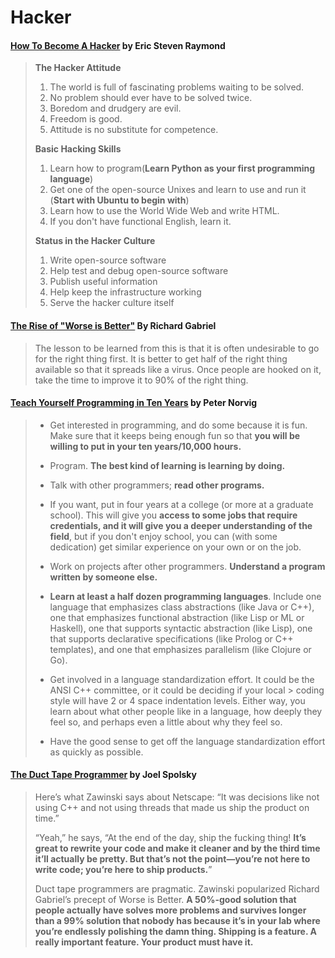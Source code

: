 # Hacker


#### [How To Become A Hacker](http://www.catb.org/~esr/faqs/hacker-howto.html) by Eric Steven Raymond

> **The Hacker Attitude**
> 
> 1. The world is full of fascinating problems waiting to be solved.  
> 2. No problem should ever have to be solved twice.  
> 3. Boredom and drudgery are evil.  
> 4. Freedom is good.  
> 5. Attitude is no substitute for competence.  
> 
> 
> **Basic Hacking Skills**
> 
> 1. Learn how to program(**Learn Python as your first programming language**)   
> 2. Get one of the open-source Unixes and learn to use and run it (**Start with Ubuntu to begin with**)
> 3. Learn how to use the World Wide Web and write HTML.  
> 4. If you don't have functional English, learn it.  
> 
> **Status in the Hacker Culture**
> 
> 1. Write open-source software  
> 2. Help test and debug open-source software  
> 3. Publish useful information  
> 4. Help keep the infrastructure working  
> 5. Serve the hacker culture itself  


#### [The Rise of "Worse is Better"](https://www.jwz.org/doc/worse-is-better.html) By Richard Gabriel

>  The lesson to be learned from this is that it is often undesirable to go for the right thing first. It is better to get half of the right thing available so that it spreads like a virus. Once people are hooked on it, take the time to improve it to 90% of the right thing. 

#### [Teach Yourself Programming in Ten Years](http://norvig.com/21-days.html) by Peter Norvig

>    * Get interested in programming, and do some because it is fun. Make sure that it keeps being enough fun so that **you will be willing to put in your ten years/10,000 hours.**
>
>    * Program. **The best kind of learning is learning by doing.**
>
>    * Talk with other programmers; **read other programs.**
>
>    * If you want, put in four years at a college (or more at a graduate school). This will give you **access to some jobs that require credentials, and it will give you a deeper understanding of the field**, but if you don't enjoy school, you can (with some dedication) get similar experience on your own or on the job.
>
>    * Work on projects after other programmers. **Understand a program written by someone else.**
>
>    * **Learn at least a half dozen programming languages**. Include one language that emphasizes class abstractions (like Java or C++), one that emphasizes functional abstraction (like Lisp or ML or Haskell), one that supports syntactic abstraction (like Lisp), one that supports declarative specifications (like Prolog or C++ templates), and one that emphasizes parallelism (like Clojure or Go).
>
>    * Get involved in a language standardization effort. It could be the ANSI C++ committee, or it could be deciding if your local > coding style will have 2 or 4 space indentation levels. Either way, you learn about what other people like in a language, how deeply they feel so, and perhaps even a little about why they feel so.
>
>    * Have the good sense to get off the language standardization effort as quickly as possible. 


#### [The Duct Tape Programmer](https://www.joelonsoftware.com/2009/09/23/the-duct-tape-programmer/) by Joel Spolsky

> Here’s what Zawinski says about Netscape: “It was decisions like not using C++ and not using threads that made us ship the product on time.”
>
> “Yeah,” he says, “At the end of the day, ship the fucking thing! **It’s great to rewrite your code and make it cleaner and by the third time it’ll actually be pretty. But that’s not the point—you’re not here to write code; you’re here to ship products.**”
>
> Duct tape programmers are pragmatic. Zawinski popularized Richard Gabriel’s precept of Worse is Better. **A 50%-good solution that people actually have solves more problems and survives longer than a 99% solution that nobody has because it’s in your lab where you’re endlessly polishing the damn thing. Shipping is a feature. A really important feature. Your product must have it.**